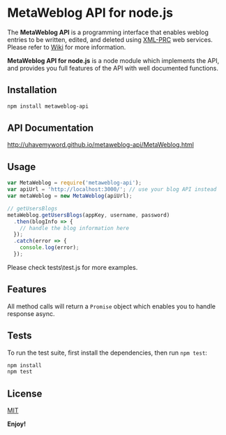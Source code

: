 # MetaWeblog API for node.js

The **MetaWeblog API** is a programming interface that enables weblog entries to be written, edited, and deleted using [XML-PRC](https://en.wikipedia.org/wiki/XML-RPC) web services. Please refer to [Wiki](https://en.wikipedia.org/wiki/MetaWeblog) for more information.

**MetaWeblog API for node.js** is a node module which implements the API, and provides you full features of the API with well documented functions.

## Installation

```bash
npm install metaweblog-api
```

## API Documentation

http://uhavemyword.github.io/metaweblog-api/MetaWeblog.html

## Usage

```javascript
var MetaWeblog = require('metaweblog-api');
var apiUrl = 'http://localhost:3000/'; // use your blog API instead
var metaWeblog = new MetaWeblog(apiUrl);

// getUsersBlogs
metaWeblog.getUsersBlogs(appKey, username, password)
  .then(blogInfo => {
    // handle the blog information here
  });
  .catch(error => {
    console.log(error);
  });
```

Please check tests\test.js for more examples.

## Features

All method calls will return a `Promise` object which enables you to handle response async.

## Tests
To run the test suite, first install the dependencies, then run `npm test`:

```bash
npm install
npm test
```

## License

[MIT](LICENSE)

**Enjoy!**
